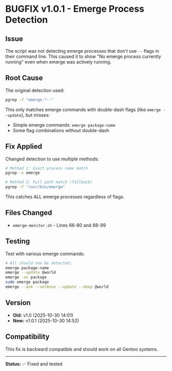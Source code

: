 # BUGFIX v1.0.1 - Emerge Process Detection

## Issue
The script was not detecting emerge processes that don't use `--` flags in their command line. This caused it to show "No emerge process currently running" even when emerge was actively running.

## Root Cause
The original detection used:
```bash
pgrep -f "emerge.*--"
```

This only matches emerge commands with double-dash flags (like `emerge --update`), but misses:
- Simple emerge commands: `emerge package-name`
- Some flag combinations without double-dash

## Fix Applied
Changed detection to use multiple methods:

```bash
# Method 1: Exact process name match
pgrep -x emerge

# Method 2: Full path match (fallback)
pgrep -f "/usr/bin/emerge"
```

This catches ALL emerge processes regardless of flags.

## Files Changed
- `emerge-monitor.sh` - Lines 66-80 and 88-99

## Testing
Test with various emerge commands:
```bash
# All should now be detected:
emerge package-name
emerge --update @world
emerge -av package
sudo emerge package
emerge --ask --verbose --update --deep @world
```

## Version
- **Old:** v1.0 (2025-10-30 14:01)
- **New:** v1.0.1 (2025-10-30 14:52)

## Compatibility
This fix is backward compatible and should work on all Gentoo systems.

---

**Status:** ✅ Fixed and tested
